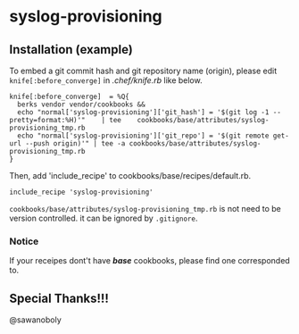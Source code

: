 # syslog-provisioning

## Installation (example)

To embed a git commit hash and git repository name (origin), please edit `knife[:before_converge]` in *.chef/knife.rb* like below.

```
knife[:before_converge]  = %Q{
  berks vendor vendor/cookbooks &&
  echo "normal['syslog-provisioning']['git_hash'] = '$(git log -1 --pretty=format:%H)'"    | tee    cookbooks/base/attributes/syslog-provisioning_tmp.rb
  echo "normal['syslog-provisioning']['git_repo'] = '$(git remote get-url --push origin)'" | tee -a cookbooks/base/attributes/syslog-provisioning_tmp.rb
}
```

Then, add 'include_recipe' to cookbooks/base/recipes/default.rb.

```
include_recipe 'syslog-provisioning'
```

`cookbooks/base/attributes/syslog-provisioning_tmp.rb` is not need to be version controlled. it can be ignored by `.gitignore`.

### Notice

If your receipes dont't have ***base*** cookbooks, please find one corresponded to.

## Special Thanks!!!

@sawanoboly
